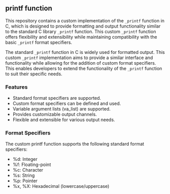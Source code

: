 ## printf function
This repository contains a custom implementation of the `_printf` function in C, which is designed to provide formatting and output functionality similar to the standard C library `_printf` function. This custom `_printf` function offers flexibility and extensibility while maintaining compatibility with the basic `_printf` format specifiers.

The standard `_printf` function in C is widely used for formatted output. This custom `_printf` implementation aims to provide a similar interface and functionality while allowing for the addition of custom format specifiers. This enables developers to extend the functionality of the `_printf` function to suit their specific needs.

### Features
* Standard format specifiers are supported.
* Custom format specifiers can be defined and used.
* Variable argument lists (va_list) are supported.
* Provides customizable output channels.
* Flexible and extensible for various output needs.

### Format Specifiers
The custom printf function supports the following standard format specifiers:

* %d: Integer
* %f: Floating-point
* %c: Character
* %s: String
* %p: Pointer
* %x, %X: Hexadecimal (lowercase/uppercase)
